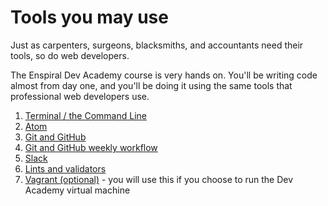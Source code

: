 # Tools you may use

Just as carpenters, surgeons, blacksmiths, and accountants need their tools, so do web developers.

The Enspiral Dev Academy course is very hands on. You'll be writing code almost from day one, and you'll be doing it using the same tools that professional web developers use.

1. [Terminal / the Command Line](./terminal/)
3. [Atom](./atom/)
4. [Git and GitHub](./git-and-github/)
5. [Git and GitHub weekly workflow](./git-and-github/using-github-during-phase-0.md)
6. [Slack](./slack)
7. [Lints and validators](./lints-and-validators)
8. [Vagrant (optional)](./vagrant/) - you will use this if you choose to run the Dev Academy virtual machine
